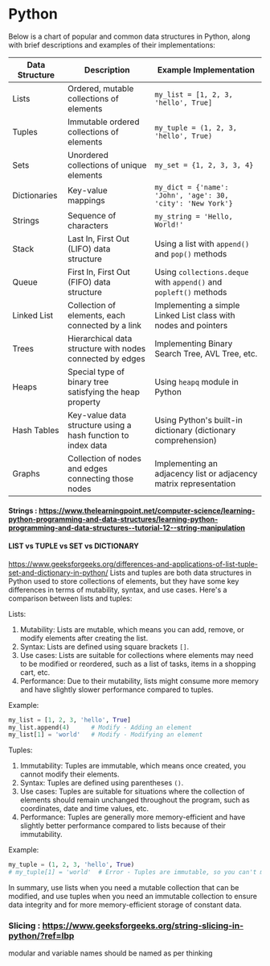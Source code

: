 # Python
Below is a chart of popular and common data structures in Python, along with brief descriptions and examples of their implementations:

| Data Structure     | Description                                                                 | Example Implementation                                                    |
|--------------------|-----------------------------------------------------------------------------|--------------------------------------------------------------------------|
| Lists              | Ordered, mutable collections of elements                                    | ```my_list = [1, 2, 3, 'hello', True]```                                  |
| Tuples             | Immutable ordered collections of elements                                   | ```my_tuple = (1, 2, 3, 'hello', True)```                                |
| Sets               | Unordered collections of unique elements                                    | ```my_set = {1, 2, 3, 3, 4}```                                           |
| Dictionaries       | Key-value mappings                                                          | ```my_dict = {'name': 'John', 'age': 30, 'city': 'New York'}```           |
| Strings            | Sequence of characters                                                      | ```my_string = 'Hello, World!'```                                        |
| Stack              | Last In, First Out (LIFO) data structure                                    | Using a list with `append()` and `pop()` methods                         |
| Queue              | First In, First Out (FIFO) data structure                                    | Using `collections.deque` with `append()` and `popleft()` methods        |
| Linked List        | Collection of elements, each connected by a link                            | Implementing a simple Linked List class with nodes and pointers          |
| Trees              | Hierarchical data structure with nodes connected by edges                   | Implementing Binary Search Tree, AVL Tree, etc.                          |
| Heaps              | Special type of binary tree satisfying the heap property                    | Using `heapq` module in Python                                            |
| Hash Tables        | Key-value data structure using a hash function to index data                | Using Python's built-in dictionary (dictionary comprehension)            |
| Graphs             | Collection of nodes and edges connecting those nodes                        | Implementing an adjacency list or adjacency matrix representation       |



#### Strings : https://www.thelearningpoint.net/computer-science/learning-python-programming-and-data-structures/learning-python-programming-and-data-structures--tutorial-12--string-manipulation

#### LIST vs TUPLE vs SET vs DICTIONARY 
https://www.geeksforgeeks.org/differences-and-applications-of-list-tuple-set-and-dictionary-in-python/
Lists and tuples are both data structures in Python used to store collections of elements, but they have some key differences in terms of mutability, syntax, and use cases. Here's a comparison between lists and tuples:

Lists:
1. Mutability: Lists are mutable, which means you can add, remove, or modify elements after creating the list.
2. Syntax: Lists are defined using square brackets `[]`.
3. Use cases: Lists are suitable for collections where elements may need to be modified or reordered, such as a list of tasks, items in a shopping cart, etc.
4. Performance: Due to their mutability, lists might consume more memory and have slightly slower performance compared to tuples.

Example:
```python
my_list = [1, 2, 3, 'hello', True]
my_list.append(4)      # Modify - Adding an element
my_list[1] = 'world'   # Modify - Modifying an element
```

Tuples:
1. Immutability: Tuples are immutable, which means once created, you cannot modify their elements.
2. Syntax: Tuples are defined using parentheses `()`.
3. Use cases: Tuples are suitable for situations where the collection of elements should remain unchanged throughout the program, such as coordinates, date and time values, etc.
4. Performance: Tuples are generally more memory-efficient and have slightly better performance compared to lists because of their immutability.

Example:
```python
my_tuple = (1, 2, 3, 'hello', True)
# my_tuple[1] = 'world'  # Error - Tuples are immutable, so you can't modify elements
```

In summary, use lists when you need a mutable collection that can be modified, and use tuples when you need an immutable collection to ensure data integrity and for more memory-efficient storage of constant data.

### Slicing : https://www.geeksforgeeks.org/string-slicing-in-python/?ref=lbp



modular and variable names should be named as per thinking